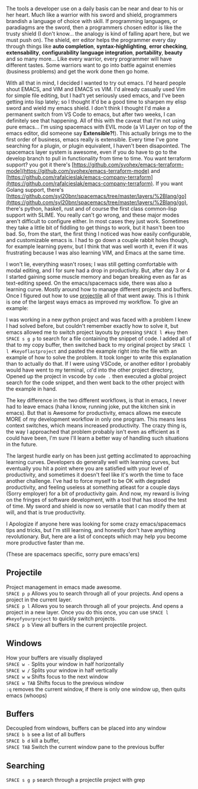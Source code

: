 <!--id: 9-->
<!--title: Two Weeks With Emacs-->
<!--author: Brian Jones-->
<!--visible: true-->

The tools a developer use on a daily basis can be near and dear to his or her heart. Much like a warrior with his sword and shield, programmers brandish a language of choice with skill. If programming languages, or paradiagms are the sword, then a programmers chosen editor is like the trusty shield (I don't know... the analogy is kind of falling apart here, but we must push on). The shield, err editor helps the programmer every day through things like **auto completion**, **syntax-highlighting**, **error checking**, **extensability**, **configurability** **language integration**, **portability**, **beauty** and so many more... Like every warrior, every programmer will have different tastes. Some warriors want to go into battle against enemies (business problems) and get the work done then go home.

With all that in mind, I decided I wanted to try out emacs. I'd heard people shout EMACS, and VIM and EMACS vs VIM. I'd already casually used Vim for simple file editing, but I had't yet seriously used emacs, and I've been getting into lisp lately; so I thought it'd be a good time to sharpen my elisp sword and wield my emacs shield. I don't think I thought I'd make a permanent switch from VS Code to emacs, but after two weeks, I can definitely see that happening. All of this with the caveat that I'm not using pure emacs... I'm using spacemacs with EVIL mode (a VI Layer on top of the emacs editor, did someone say **Extensible?!**). This actually brings me to the first order of business, emacs really is extensible. Every time I've gone searching for a plugin, or plugin equivalent, I haven't been disapointed. The spacemacs layer system is awesome, even if you do have to go to the develop branch to pull in functionality from time to time. You want terraform support? you got it there's [https://github.com/syohex/emacs-terraform-mode](https://github.com/syohex/emacs-terraform-mode) and [https://github.com/rafalcieslak/emacs-company-terraform](https://github.com/rafalcieslak/emacs-company-terraform). If you want Golang support, there's [https://github.com/syl20bnr/spacemacs/tree/master/layers/%2Blang/go](https://github.com/syl20bnr/spacemacs/tree/master/layers/%2Blang/go), there's python, haskell, rust and of course the first class common-lisp support with SLIME. You really can't go wrong, and these major modes aren't difficult to configure either. In most cases they just work. Sometimes they take a little bit of fiddling to get things to work, but it hasn't been too bad. So, from the start, the first thing I noticed was how easily configurable, and customizable emacs is. I had to go down a couple rabbit holes though, for example learning pyenv, but I think that was well worth it, even if it was frustrating because I was also learning VIM, and Emacs at the same time.

I won't lie, everything wasn't roses; I was still getting comfortable with modal editing, and I for sure had a drop in productivity. But, after day 3 or 4 I started gaining some muscle memory and began breaking even as far as text-editing speed. On the emacs/spacemacs side, there was also a learning curve. Mostly around how to manage different projects and buffers. Once I figured out how to use [projectile](https://github.com/bbatsov/projectile) all of that went away. This is I think is one of the largest ways emacs as improved my workflow. To give an example: 

I was working in a new python project and was faced with a problem I knew I had solved before, but couldn't remember exactly how to solve it, but emacs allowed me to switch project layouts by pressing `SPACE l #key` then `SPACE s g p` to search for a file containing the snippet of code. I added all of that to my copy buffer, then switched back to my original project by `SPACE l l #keyoflastproject` and pasted the example right into the file with an example of how to solve the problem. It took longer to write this explanation than to actually do that. If I were using VSCode, or another editor I probably would have went to my terminal, `cd`'d into the other project directory, Opened up the project in vscode by `code .` then executed a global project search for the code snippet, and then went back to the other project with the example in hand.

The key difference in the two different workflows, is that in emacs, I never had to leave emacs (haha I know, running joke, put the kitchen sink in emacs). But that is Awesome for productivity, emacs allows me execute MORE of my development workflow in only one program. This means less context switches, which means increased productivity. The crazy thing is, the way I approached that problem probably isn't even as efficient as it could have been, I'm sure I'll learn a better way of handling such situations in the future.

The largest hurdle early on has been just getting acclimated to approaching learning curves. Developers do generally well with learning curves, but eventually you hit a point where you are satisfied with your level of productivity, and sometimes it doesn't feel like it's worth the time to face another challenge. I've had to force myself to be OK with degraded productivity, and feeling useless at something atleast for a couple days (Sorry employer) for a bit of productivity gain. And now, my reward is living on the fringes of software development, with a tool that has stood the test of time. My sword and shield is now so versatile that I can modify them at will, and that is true productivity.

I Apologize if anyone here was looking for some crazy emacs/spacemacs tips and tricks, but I'm still learning, and honestly don't have anything revolutionary. But, here are a list of concepts which may help you become more productive faster than me.


(These are spacemacs specific, sorry pure emacs'ers)

## Projectile
Project management in emacs made awesome.  
`SPACE p p`  Allows you to search through all of your projects. And opens a project in the current layer.  
`SPACE p l`  Allows you to search through all of your projects. And opens a project in a new layer. Once you do this once, you can use `SPACE l #keyofyourproject` to quickly switch projects.  
`SPACE p b`  View all buffers in the current projectile project.  

## Windows  
How your buffers are visually displayed  
`SPACE w -`  Splits your window in half horizontally  
`SPACE w /`  Splits your window in half vertically  
`SPACE w w`  Shifts focus to the next window  
`SPACE w TAB`  Shifts focus to the previous window  
`:q` removes the current window, if there is only one window up, then quits emacs (whoops)  

## Buffers  
Decoupled from windows, buffers can be placed into any window  
`SPACE b b`  see a list of all buffers  
`SPACE b d`  kill a buffer,  
`SPACE TAB`  Switch the current window pane to the previous buffer  


## Searching  
`SPACE s g p`  search through a projectile project with grep 


